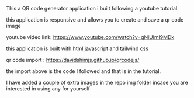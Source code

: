 This a QR code generator application i built following a youtube tutorial 

this application is responsive and allows you to create and save a qr code image 

youtube video link: https://www.youtube.com/watch?v=qNiUlml9MDk

this application is built with html javascript and tailwind css 

qr code import : https://davidshimjs.github.io/qrcodejs/

the import above is the code I followed and that is in the tutorial.

I have added a couple of extra images in the repo img folder incase you are interested in using any for yourself

